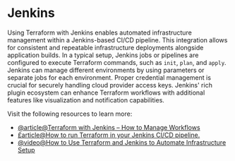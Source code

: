 # Jenkins

Using Terraform with Jenkins enables automated infrastructure management within a Jenkins-based CI/CD pipeline. This integration allows for consistent and repeatable infrastructure deployments alongside application builds. In a typical setup, Jenkins jobs or pipelines are configured to execute Terraform commands, such as `init`, `plan`, and `apply`. Jenkins can manage different environments by using parameters or separate jobs for each environment. Proper credential management is crucial for securely handling cloud provider access keys. Jenkins' rich plugin ecosystem can enhance Terraform workflows with additional features like visualization and notification capabilities.

Visit the following resources to learn more:

- [@article@Terraform with Jenkins – How to Manage Workflows](https://spacelift.io/blog/terraform-jenkins)
- [£article@How to run Terraform in your Jenkins CI/CD pipeline.](https://blog.digger.dev/how-to-run-terraform-in-jenkins/)
- [@video@How to Use Terraform and Jenkins to Automate Infrastructure Setup](https://www.youtube.com/watch?v=kIDiP3Unj7Y)